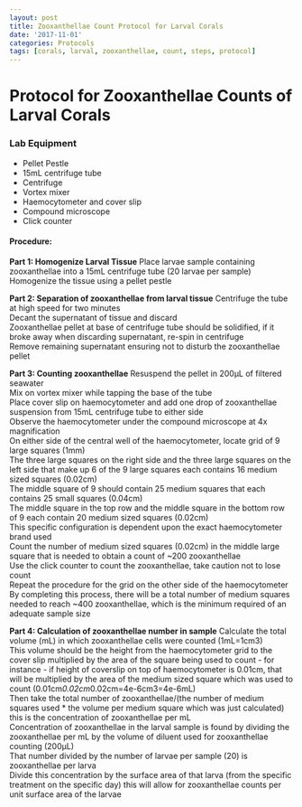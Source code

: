```yaml
---
layout: post  
title: Zooxanthellae Count Protocol for Larval Corals  
date: '2017-11-01'  
categories: Protocols  
tags: [corals, larval, zooxanthellae, count, steps, protocol]  
---
```

# Protocol for Zooxanthellae Counts of Larval Corals  
### Lab Equipment  
* Pellet Pestle  
* 15mL centrifuge tube  
* Centrifuge  
* Vortex mixer  
* Haemocytometer and cover slip  
* Compound microscope  
* Click counter  

#### Procedure:

**Part 1: Homogenize Larval Tissue**
Place larvae sample containing zooxanthellae into a 15mL centrifuge tube (20 larvae per sample)  
Homogenize the tissue using a pellet pestle  

**Part 2: Separation of zooxanthellae from larval tissue**
Centrifuge the tube at high speed for two minutes  
Decant the supernatant of tissue and discard  
Zooxanthellae pellet at base of centrifuge tube should be solidified, if it broke away when discarding supernatant, re-spin in centrifuge  
Remove remaining supernatant ensuring not to disturb the zooxanthellae pellet  

**Part 3: Counting zooxanthellae**
Resuspend the pellet in 200µL of filtered seawater  
Mix on vortex mixer while tapping the base of the tube  
Place cover slip on haemocytometer and add one drop of zooxanthellae suspension from 15mL centrifuge tube to either side   
Observe the haemocytometer under the compound microscope at 4x magnification  
On either side of the central well of the haemocytometer, locate grid of 9 large squares (1mm)  
The three large squares on the right side and the three large squares on the left side that make up 6 of the 9 large squares each contains 16 medium sized squares (0.02cm)  
The middle square of 9 should contain 25 medium squares that each contains 25 small squares (0.04cm)  
The middle square in the top row and the middle square in the bottom row of 9 each contain 20 medium sized squares (0.02cm)  
This specific configuration is dependent upon the exact haemocytometer brand used  
Count the number of medium sized squares (0.02cm) in the middle large square that is needed to obtain a count of ~200 zooxanthellae      
Use the click counter to count the zooxanthellae, take caution not to lose count  
Repeat the procedure for the grid on the other side of the haemocytometer  
By completing this process, there will be a total number of medium squares needed to reach ~400 zooxanthellae, which is the minimum required of an adequate sample size  

**Part 4: Calculation of zooxanthellae number in sample**
Calculate the total volume (mL) in which zooxanthellae cells were counted (1mL=1cm3)  
This volume should be the height from the haemocytometer grid to the cover slip multiplied by the area of the square being used to count - for instance - if height of coverslip on top of haemocytometer is 0.01cm, that will be multiplied by the area of the medium sized square which was used to count (0.01cm*0.02cm*0.02cm=4e-6cm3=4e-6mL)  
Then take the total number of zooxanthellae/(the number of medium squares used * the volume per medium square which was just calculated) this is the concentration of zooxanthellae per mL  
Concentration of zooxanthellae in the larval sample is found by dividing the zooxanthellae per mL by the volume of diluent used for zooxanthellae counting (200µL)   
That number divided by the number of larvae per sample (20) is zooxanthellae per larva  
Divide this concentration by the surface area of that larva (from the specific treatment on the specific day) this will allow for zooxanthellae counts per unit surface area of the larvae
